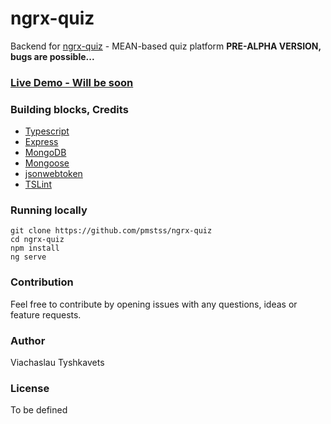 # ngrx-quiz

Backend for [ngrx-quiz](https://github.com/pmstss/ngrx-quiz) - MEAN-based quiz platform
**PRE-ALPHA VERSION, bugs are possible...**

### [Live Demo - Will be soon](https://quiz.tssbox.com/)

### Building blocks, Credits

* [Typescript](https://github.com/Microsoft/TypeScript)
* [Express](https://github.com/expressjs/express)
* [MongoDB](https://github.com/mongodb/mongo)
* [Mongoose](https://github.com/Automattic/mongoose)
* [jsonwebtoken](https://github.com/auth0/node-jsonwebtoken)
* [TSLint](https://github.com/palantir/tslint)

### Running locally

    git clone https://github.com/pmstss/ngrx-quiz
    cd ngrx-quiz
    npm install
    ng serve

### Contribution
Feel free to contribute by opening issues with any questions, ideas or feature requests.

### Author 
Viachaslau Tyshkavets

### License
  To be defined
